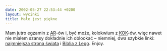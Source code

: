 ```yaml
---
date: 2002-05-27 22:53:44 +0200
layout: wycinki
title: Małe jest piękne
---
```


Mam jutro egzamin z <acronym title='algorytmy rozproszone'>AR</acronym>-ów i, być może, kolokwium z <acronym title='kulturowe oddziaływanie komputera'>KOK</acronym>-ów, więc nawet nie miałem szansy dokładnie ich oblookać – niemniej, dwa szybkie linki: [najmniejsza strona świata](http://guimp.com/ 'guimp: world’s smallest website') i [Biblia z Lego](http://thereverend.com/brick_testament/ 'The Brick Testament'). Enjoy.
